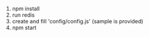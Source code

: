 1. npm install
2. run redis
3. create and fill 'config/config.js' (sample is provided)
4. npm start
